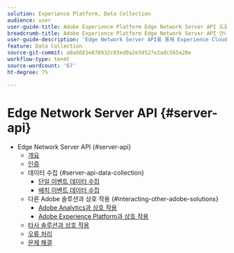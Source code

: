 ```yaml
---
solution: Experience Platform, Data Collection
audience: user
user-guide-title: Adobe Experience Platform Edge Network Server API 도움말
breadcrumb-title: Adobe Experience Platform Edge Network Server API 안내서
user-guide-description: 'Edge Network Server API를 통해 Experience Cloud 서비스와 상호 작용 '
feature: Data Collection
source-git-commit: a8a6681e878932c03ed9a2e59527e2adc565a28e
workflow-type: tm+mt
source-wordcount: '67'
ht-degree: 7%

---
```



# Edge Network Server API {#server-api}

* Edge Network Server API {#server-api}
   * [개요](overview.md)
   * [인증](authentication.md)
   * 데이터 수집 {#server-api-data-collection}
      * [단일 이벤트 데이터 수집](interactive-data-collection.md)
      * [배치 이벤트 데이터 수집](non-interactive-data-collection.md)
   * 다른 Adobe 솔루션과 상호 작용 {#interacting-other-adobe-solutions}
      * [Adobe Analytics과 상호 작용](interacting-adobe-analytics.md)
      * [Adobe Experience Platform과 상호 작용](interacting-experience-platform.md)
   * [타사 솔루션과 상호 작용](interacting-third-party-solutions.md)
   * [오류 처리](error-handling.md)
   * [문제 해결](troubleshooting.md)